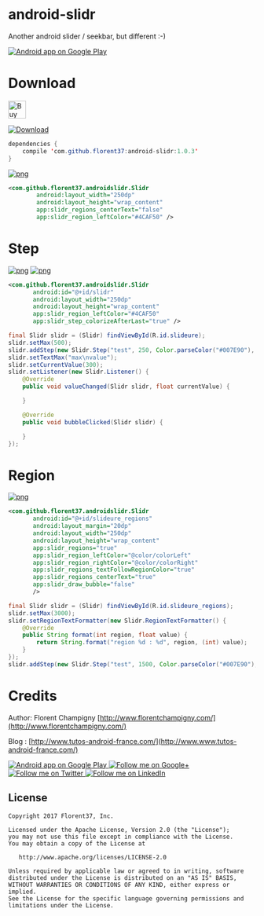 # android-slidr

Another android slider / seekbar, but different :-) 


<a href="https://goo.gl/WXW8Dc">
  <img alt="Android app on Google Play" src="https://developer.android.com/images/brand/en_app_rgb_wo_45.png" />
</a>


# Download

<a href='https://ko-fi.com/A160LCC' target='_blank'><img height='36' style='border:0px;height:36px;' src='https://az743702.vo.msecnd.net/cdn/kofi1.png?v=0' border='0' alt='Buy Me a Coffee at ko-fi.com' /></a>

[ ![Download](https://api.bintray.com/packages/florent37/maven/android-slidr/images/download.svg) ](https://bintray.com/florent37/maven/android-slidr/_latestVersion)
```java
dependencies {
    compile 'com.github.florent37:android-slidr:1.0.3'
}
```

[![png](https://raw.githubusercontent.com/florent37/android-slidr/master/medias/slidr1.png)](https://github.com/florent37/android-slidr)

```xml
<com.github.florent37.androidslidr.Slidr
        android:layout_width="250dp"
        android:layout_height="wrap_content"
        app:slidr_regions_centerText="false"
        app:slidr_region_leftColor="#4CAF50" />
```

# Step

[![png](https://raw.githubusercontent.com/florent37/android-slidr/master/medias/slidr2_1.png)](https://github.com/florent37/android-slidr)
[![png](https://raw.githubusercontent.com/florent37/android-slidr/master/medias/slidr2_2.png)](https://github.com/florent37/android-slidr)

```xml
<com.github.florent37.androidslidr.Slidr
       android:id="@+id/slidr"
       android:layout_width="250dp"
       android:layout_height="wrap_content"
       app:slidr_region_leftColor="#4CAF50"
       app:slidr_step_colorizeAfterLast="true" />
```

```java
final Slidr slidr = (Slidr) findViewById(R.id.slideure);
slidr.setMax(500);
slidr.addStep(new Slidr.Step("test", 250, Color.parseColor("#007E90"), Color.RED));
slidr.setTextMax("max\nvalue");
slidr.setCurrentValue(300);
slidr.setListener(new Slidr.Listener() {
    @Override
    public void valueChanged(Slidr slidr, float currentValue) {

    }

    @Override
    public void bubbleClicked(Slidr slidr) {

    }
});
```

# Region

[![png](https://raw.githubusercontent.com/florent37/android-slidr/master/medias/slidr_region.png)](https://github.com/florent37/android-slidr)

```xml
<com.github.florent37.androidslidr.Slidr
       android:id="@+id/slideure_regions"
       android:layout_margin="20dp"
       android:layout_width="250dp"
       android:layout_height="wrap_content"
       app:slidr_regions="true"
       app:slidr_region_leftColor="@color/colorLeft"
       app:slidr_region_rightColor="@color/colorRight"
       app:slidr_regions_textFollowRegionColor="true"
       app:slidr_regions_centerText="true"
       app:slidr_draw_bubble="false"
       />
```

```java
final Slidr slidr = (Slidr) findViewById(R.id.slideure_regions);
slidr.setMax(3000);
slidr.setRegionTextFormatter(new Slidr.RegionTextFormatter() {
    @Override
    public String format(int region, float value) {
        return String.format("region %d : %d", region, (int) value);
    }
});
slidr.addStep(new Slidr.Step("test", 1500, Color.parseColor("#007E90"), Color.parseColor("#111111")));
```


# Credits

Author: Florent Champigny [http://www.florentchampigny.com/](http://www.florentchampigny.com/)

Blog : [http://www.tutos-android-france.com/](http://www.www.tutos-android-france.com/)


<a href="https://goo.gl/WXW8Dc">
  <img alt="Android app on Google Play" src="https://developer.android.com/images/brand/en_app_rgb_wo_45.png" />
</a>

<a href="https://plus.google.com/+florentchampigny">
  <img alt="Follow me on Google+"
       src="https://raw.githubusercontent.com/florent37/DaVinci/master/mobile/src/main/res/drawable-hdpi/gplus.png" />
</a>
<a href="https://twitter.com/florent_champ">
  <img alt="Follow me on Twitter"
       src="https://raw.githubusercontent.com/florent37/DaVinci/master/mobile/src/main/res/drawable-hdpi/twitter.png" />
</a>
<a href="https://www.linkedin.com/in/florentchampigny">
  <img alt="Follow me on LinkedIn"
       src="https://raw.githubusercontent.com/florent37/DaVinci/master/mobile/src/main/res/drawable-hdpi/linkedin.png" />
</a>


License
--------

    Copyright 2017 Florent37, Inc.

    Licensed under the Apache License, Version 2.0 (the "License");
    you may not use this file except in compliance with the License.
    You may obtain a copy of the License at

       http://www.apache.org/licenses/LICENSE-2.0

    Unless required by applicable law or agreed to in writing, software
    distributed under the License is distributed on an "AS IS" BASIS,
    WITHOUT WARRANTIES OR CONDITIONS OF ANY KIND, either express or implied.
    See the License for the specific language governing permissions and
    limitations under the License.
